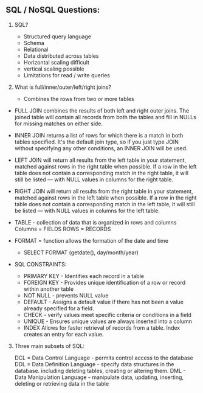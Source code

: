 ## SQL / NoSQL Questions:

1. SQL?

   - Structured query language
   - Schema
   - Relational
   - Data distributed across tables
   - Horizontal scaling difficult
   - vertical scaling possible
   - Limitations for read / write queries

2. What is full/inner/outer/left/right joins?
   - Combines the rows from two or more tables

- FULL JOIN combines the results of both left and right outer joins. The joined table will contain all records from both the tables and fill in NULLs for missing matches on either side.

- INNER JOIN returns a list of rows for which there is a match in both tables specified. It's the default join type, so if you just type JOIN without specifying any other conditions, an INNER JOIN will be used.

- LEFT JOIN will return all results from the left table in your statement, matched against rows in the right table when possible. If a row in the left table does not contain a corresponding match in the right table, it will still be listed — with NULL values in columns for the right table.

- RIGHT JOIN will return all results from the right table in your statement, matched against rows in the left table when possible. If a row in the right table does not contain a corresponding match in the left table, it will still be listed — with NULL values in columns for the left table.

- TABLE - collection of data that is organized in rows and columns
  Columns = FIELDS
  ROWS = RECORDS
- FORMAT = function allows the formation of the date and time

  - SELECT FORMAT (getdate(), day/month/year)

- SQL CONSTRAINTS:
  - PRIMARY KEY - Identifies each record in a table
  - FOREIGN KEY - Provides unique identification of a row or record within another table
  - NOT NULL - prevents NULL value
  - DEFAULT - Assigns a default value if there has not been a value already specified for a field.
  - CHECK - verify values meet specific criteria or conditions in a field
  - UNIQUE - Ensures unique values are always inserted into a column
  - INDEX Allows for faster retrieval of records from a table. Index creates an entry for each value.

3. Three main subsets of SQL:

   DCL = Data Control Language - permits control access to the database
   DDL = Data Definition Language - specify data structures in the database. including deleting tables, creating or altering them.
   DML - Data Manipulation Language - manipulate data, updating, inserting, deleting or retrieving data in the table
